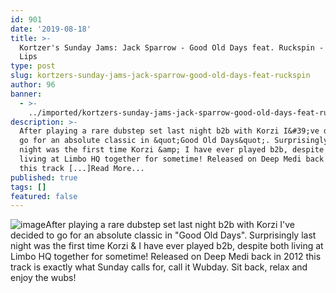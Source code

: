 ```yaml
---
id: 901
date: '2019-08-18'
title: >-
  Kortzer's Sunday Jams: Jack Sparrow - Good Old Days feat. Ruckspin - Loose
  Lips
type: post
slug: kortzers-sunday-jams-jack-sparrow-good-old-days-feat-ruckspin
author: 96
banner:
  - >-
    ../imported/kortzers-sunday-jams-jack-sparrow-good-old-days-feat-ruckspin/image901.jpeg
description: >-
  After playing a rare dubstep set last night b2b with Korzi I&#39;ve decided to
  go for an absolute classic in &quot;Good Old Days&quot;. Surprisingly last
  night was the first time Korzi &amp; I have ever played b2b, despite both
  living at Limbo HQ together for sometime! Released on Deep Medi back in 2012
  this track [...]Read More...
published: true
tags: []
featured: false
---
```

![image](../../imported/kortzers-sunday-jams-jack-sparrow-good-old-days-feat-ruckspin/image901.jpeg)After playing a rare dubstep set last night b2b with Korzi I've decided to go for an absolute classic in "Good Old Days". Surprisingly last night was the first time Korzi & I have ever played b2b, despite both living at Limbo HQ together for sometime! Released on Deep Medi back in 2012 this track is exactly what Sunday calls for, call it Wubday. Sit back, relax and enjoy the wubs!